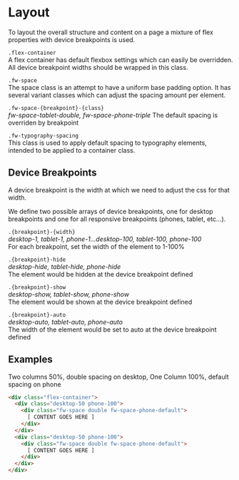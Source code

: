 # Layout
To layout the overall structure and content on a page a mixture of flex properties with device breakpoints is used.

`.flex-container`<br />
A flex container has default flexbox settings which can easily be overridden. All device breakpoint widths should be wrapped in this class.

`.fw-space`<br />
The space class is an attempt to have a uniform base padding option. It has several variant classes which can adjust the spacing amount per element.

`.fw-space-{breakpoint}-{class}`<br />
*fw-space-tablet-double, fw-space-phone-triple*
The default spacing is overriden by breakpoint

`.fw-typography-spacing`<br />
This class is used to apply default spacing to typography elements, intended to be applied to a container class.


## Device Breakpoints
A device breakpoint is the width at which we need to adjust the css for that width.

We define two possible arrays of device breakpoints, one for desktop breakpoints and one for all responsive breakpoints (phones, tablet, etc...).

`.{breakpoint}-{width}`<br />
*desktop-1, tablet-1, phone-1...desktop-100, tablet-100, phone-100*<br />
For each breakpoint, set the width of the element to 1-100%

`.{breakpoint}-hide`<br />
*desktop-hide, tablet-hide, phone-hide*<br />
The element would be hidden at the device breakpoint defined

`.{breakpoint}-show`<br />
*desktop-show, tablet-show, phone-show*<br />
The element would be shown at the device breakpoint defined

`.{breakpoint}-auto`<br />
*desktop-auto, tablet-auto, phone-auto*<br />
The width of the element would be set to auto at the device breakpoint defined

## Examples
Two columns 50%, double spacing on desktop, One Column 100%, default spacing on phone
```html
<div class="flex-container">
  <div class="desktop-50 phone-100">
    <div class="fw-space double fw-space-phone-default">
      [ CONTENT GOES HERE ]
    </div>
  </div>
  <div class="desktop-50 phone-100">
    <div class="fw-space double fw-space-phone-default">
      [ CONTENT GOES HERE ]
    </div>
  </div>
</div>
```
